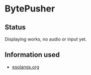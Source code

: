 # BytePusher

## Status

Displaying works, no audio or input yet.

## Information used

- [esolangs.org](https://esolangs.org/wiki/BytePusher)
